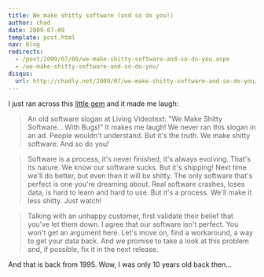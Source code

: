 ```yaml
---
title: We make shitty software (and so do you!)
author: chad
date: 2009-07-09
template: post.html
nav: blog
redirects:
  - /post/2009/07/09/we-make-shitty-software-and-so-do-you.aspx
  - /we-make-shitty-software-and-so-do-you/
disqus:
  url: http://chadly.net/2009/07/we-make-shitty-software-and-so-do-you/
---
```


I just ran across this [little gem](http://davenet.scripting.com/1995/09/03/wemakeshittysoftware) and it made me laugh:

> An old software slogan at Living Videotext: "We Make Shitty Software… With Bugs!" It makes me laugh! We never ran this slogan in an ad. People wouldn't understand. But it's the truth. We make shitty software. And so do you!

> Software is a process, it's never finished, it's always evolving. That's its nature. We know our software sucks. But it's shipping! Next time we'll do better, but even then it will be shitty. The only software that's perfect is one you're dreaming about. Real software crashes, loses data, is hard to learn and hard to use. But it's a process. We'll make it less shitty. Just watch!

> Talking with an unhappy customer, first validate their belief that you've let them down. I agree that our software isn't perfect. You won't get an argument here. Let's move on, find a workaround, a way to get your data back. And we promise to take a look at this problem and, if possible, fix it in the next release.

And that is back from 1995. Wow, I was only 10 years old back then…